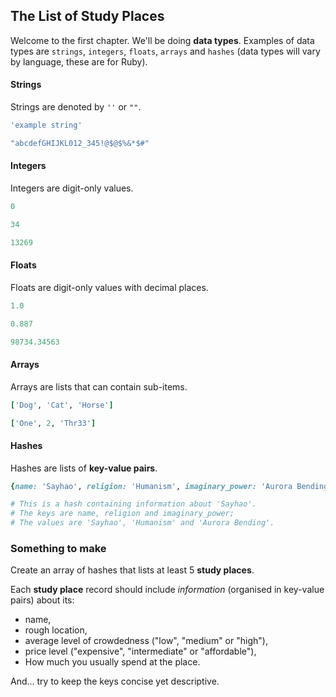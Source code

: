 ## The List of Study Places

Welcome to the first chapter. We'll be doing __data types__. Examples of data types are `strings`, `integers`, `floats`, `arrays` and `hashes` (data types will vary by language, these are for Ruby).



#### Strings

Strings are denoted by `''` or `""`.

```ruby
'example string'

"abcdefGHIJKL012_345!@$@$%&*$#"
```



#### Integers

Integers are digit-only values.

```ruby
0

34

13269
```



#### Floats

Floats are digit-only values with decimal places.

```ruby
1.0

0.887

98734.34563
```



#### Arrays

Arrays are lists that can contain sub-items.

```ruby
['Dog', 'Cat', 'Horse']

['One', 2, 'Thr33']
```



#### Hashes

Hashes are lists of **key-value pairs**.

```ruby
{name: 'Sayhao', religion: 'Humanism', imaginary_power: 'Aurora Bending'}

# This is a hash containing information about 'Sayhao'.
# The keys are name, religion and imaginary_power;
# The values are 'Sayhao', 'Humanism' and 'Aurora Bending'.
```



### Something to make

Create an array of hashes that lists at least 5 **study places**.

Each **study place** record should include *information* (organised in key-value pairs) about its:

- name,
- rough location,
- average level of crowdedness ("low", "medium" or "high"),
- price level ("expensive", "intermediate" or "affordable"),
- How much you usually spend at the place.

And... try to keep the keys concise yet descriptive.



